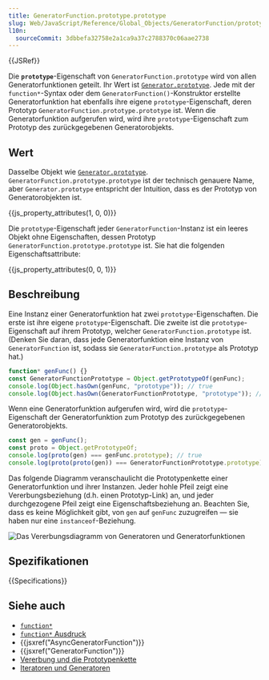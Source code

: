 ```yaml
---
title: GeneratorFunction.prototype.prototype
slug: Web/JavaScript/Reference/Global_Objects/GeneratorFunction/prototype
l10n:
  sourceCommit: 3dbbefa32758e2a1ca9a37c2788370c06aae2738
---
```


{{JSRef}}

Die **`prototype`**-Eigenschaft von `GeneratorFunction.prototype` wird von allen Generatorfunktionen geteilt. Ihr Wert ist [`Generator.prototype`](/de/docs/Web/JavaScript/Reference/Global_Objects/Generator). Jede mit der `function*`-Syntax oder dem `GeneratorFunction()`-Konstruktor erstellte Generatorfunktion hat ebenfalls ihre eigene `prototype`-Eigenschaft, deren Prototyp `GeneratorFunction.prototype.prototype` ist. Wenn die Generatorfunktion aufgerufen wird, wird ihre `prototype`-Eigenschaft zum Prototyp des zurückgegebenen Generatorobjekts.

## Wert

Dasselbe Objekt wie [`Generator.prototype`](/de/docs/Web/JavaScript/Reference/Global_Objects/Generator). `GeneratorFunction.prototype.prototype` ist der technisch genauere Name, aber `Generator.prototype` entspricht der Intuition, dass es der Prototyp von Generatorobjekten ist.

{{js_property_attributes(1, 0, 0)}}

Die `prototype`-Eigenschaft jeder `GeneratorFunction`-Instanz ist ein leeres Objekt ohne Eigenschaften, dessen Prototyp `GeneratorFunction.prototype.prototype` ist. Sie hat die folgenden Eigenschaftsattribute:

{{js_property_attributes(0, 0, 1)}}

## Beschreibung

Eine Instanz einer Generatorfunktion hat zwei `prototype`-Eigenschaften. Die erste ist ihre eigene `prototype`-Eigenschaft. Die zweite ist die `prototype`-Eigenschaft auf ihrem Prototyp, welcher `GeneratorFunction.prototype` ist. (Denken Sie daran, dass jede Generatorfunktion eine Instanz von `GeneratorFunction` ist, sodass sie `GeneratorFunction.prototype` als Prototyp hat.)

```js
function* genFunc() {}
const GeneratorFunctionPrototype = Object.getPrototypeOf(genFunc);
console.log(Object.hasOwn(genFunc, "prototype")); // true
console.log(Object.hasOwn(GeneratorFunctionPrototype, "prototype")); // true
```

Wenn eine Generatorfunktion aufgerufen wird, wird die `prototype`-Eigenschaft der Generatorfunktion zum Prototyp des zurückgegebenen Generatorobjekts.

```js
const gen = genFunc();
const proto = Object.getPrototypeOf;
console.log(proto(gen) === genFunc.prototype); // true
console.log(proto(proto(gen)) === GeneratorFunctionPrototype.prototype); // true
```

Das folgende Diagramm veranschaulicht die Prototypenkette einer Generatorfunktion und ihrer Instanzen. Jeder hohle Pfeil zeigt eine Vererbungsbeziehung (d.h. einen Prototyp-Link) an, und jeder durchgezogene Pfeil zeigt eine Eigenschaftsbeziehung an. Beachten Sie, dass es keine Möglichkeit gibt, von `gen` auf `genFunc` zuzugreifen — sie haben nur eine `instanceof`-Beziehung.

![Das Vererbungsdiagramm von Generatoren und Generatorfunktionen](https://mdn.github.io/shared-assets/images/diagrams/javascript/generatorfunction/prototype-chain.svg)

## Spezifikationen

{{Specifications}}

## Siehe auch

- [`function*`](/de/docs/Web/JavaScript/Reference/Statements/function*)
- [`function*` Ausdruck](/de/docs/Web/JavaScript/Reference/Operators/function*)
- {{jsxref("AsyncGeneratorFunction")}}
- {{jsxref("GeneratorFunction")}}
- [Vererbung und die Prototypenkette](/de/docs/Web/JavaScript/Guide/Inheritance_and_the_prototype_chain)
- [Iteratoren und Generatoren](/de/docs/Web/JavaScript/Guide/Iterators_and_generators)
